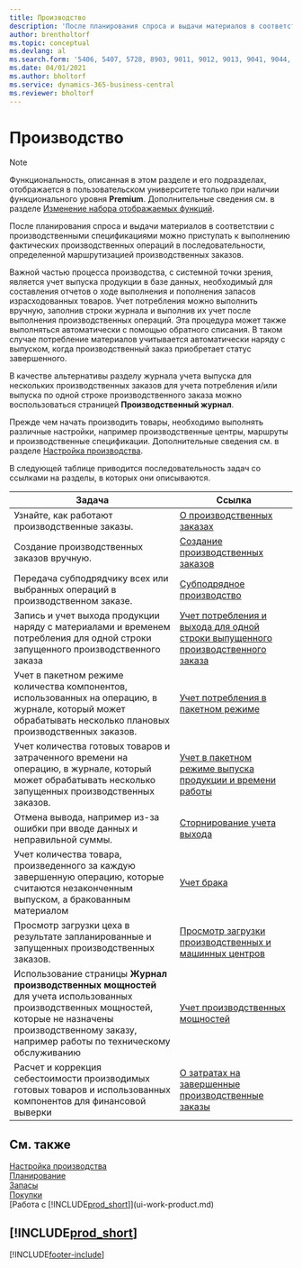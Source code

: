 ```yaml
---
title: Производство
description: 'После планирования спроса и выдачи материалов в соответствии с производственными спецификациями можно приступать к выполнению фактических производственных операций в последовательности, определенной маршрутизацией производственных заказов.'
author: brentholtorf
ms.topic: conceptual
ms.devlang: al
ms.search.form: '5406, 5407, 5728, 8903, 9011, 9012, 9013, 9041, 9044, 9047, 9323, 9324, 9325, 9326, 9327, 99000784, 99000785'
ms.date: 04/01/2021
ms.author: bholtorf
ms.service: dynamics-365-business-central
ms.reviewer: bholtorf
---
```

# Производство

> [!NOTE]
> Функциональность, описанная в этом разделе и его подразделах, отображается в пользовательском университете только при наличии функционального уровня **Premium**. Дополнительные сведения см. в разделе [Изменение набора отображаемых функций](ui-experiences.md).

После планирования спроса и выдачи материалов в соответствии с производственными спецификациями можно приступать к выполнению фактических производственных операций в последовательности, определенной маршрутизацией производственных заказов.  

Важной частью процесса производства, с системной точки зрения, является учет выпуска продукции в базе данных, необходимый для составления отчетов о ходе выполнения и пополнения запасов израсходованных товаров. Учет потребления можно выполнить вручную, заполнив строки журнала и выполнив их учет после выполнения производственных операций. Эта процедура может также выполняться автоматически с помощью обратного списания. В таком случае потребление материалов учитывается автоматически наряду с выпуском, когда производственный заказ приобретает статус завершенного.  

В качестве альтернативы разделу журнала учета выпуска для нескольких производственных заказов для учета потребления и/или выпуска по одной строке производственного заказа можно воспользоваться страницей **Производственный журнал**.

Прежде чем начать производить товары, необходимо выполнять различные настройки, например производственные центры, маршруты и производственные спецификации. Дополнительные сведения см. в разделе [Настройка производства](production-configure-production-processes.md).

В следующей таблице приводится последовательность задач со ссылками на разделы, в которых они описываются.  

|**Задача**|**Ссылка**|  
|------------|-------------|  
|Узнайте, как работают производственные заказы.|[О производственных заказах](production-about-production-orders.md)|
|Создание производственных заказов вручную.|[Создание производственных заказов](production-how-to-create-production-orders.md)|
|Передача субподрядчику всех или выбранных операций в производственном заказе.|[Субподрядное производство](production-how-to-subcontract-manufacturing.md)|
|Запись и учет выхода продукции наряду с материалами и временем потребления для одной строки запущенного производственного заказа|[Учет потребления и выхода для одной строки выпущенного производственного заказа](production-how-to-register-consumption-and-output.md)|  
|Учет в пакетном режиме количества компонентов, использованных на операцию, в журнале, который может обрабатывать несколько плановых производственных заказов.|[Учет потребления в пакетном режиме](production-how-to-post-consumption.md)|
|Учет количества готовых товаров и затраченного времени на операцию, в журнале, который может обрабатывать несколько запущенных производственных заказов.|[Учет в пакетном режиме выпуска продукции и времени работы](production-how-to-post-output-quantity.md)|
|Отмена вывода, например из-за ошибки при вводе данных и неправильной суммы.  |[Сторнирование учета выхода](production-how-to-reverse-output-posting.md)|  
|Учет количества товара, произведенного за каждую завершенную операцию, которые считаются незаконченным выпуском, а бракованным материалом|[Учет брака](production-how-to-post-scrap.md)|
|Просмотр загрузки цеха в результате запланированные и запущенных производственных заказов.|[Просмотр загрузки производственных и машинных центров](production-how-to-view-the-load-on-work-centers.md)|  
|Использование страницы **Журнал производственных мощностей** для учета использованных производственных мощностей, которые не назначены производственному заказу, например работы по техническому обслуживанию|[Учет производственных мощностей](production-how-to-post-capacities.md)|  
|Расчет и коррекция себестоимости производимых готовых товаров и использованных компонентов для финансовой выверки|[О затратах на завершенные производственные заказы](finance-about-finished-production-order-costs.md)|  

## См. также

[Настройка производства](production-configure-production-processes.md)  
[Планирование](production-planning.md)  
[Запасы](inventory-manage-inventory.md)  
[Покупки](purchasing-manage-purchasing.md)  
[Работа с [!INCLUDE[prod_short](includes/prod_short.md)]](ui-work-product.md)

## [!INCLUDE[prod_short](includes/free_trial_md.md)]  


[!INCLUDE[footer-include](includes/footer-banner.md)]